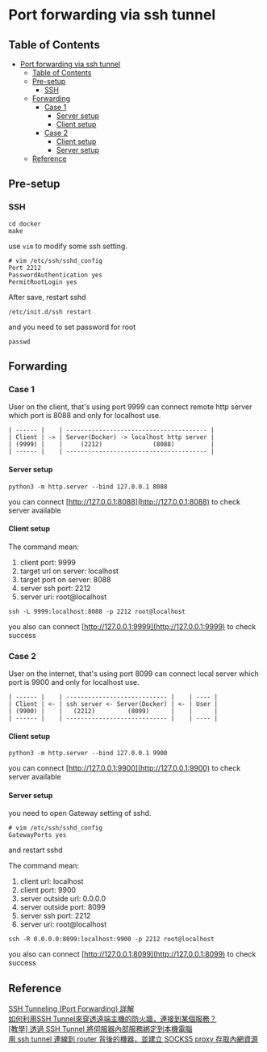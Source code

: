 # Port forwarding via ssh tunnel

## Table of Contents

- [Port forwarding via ssh tunnel](#port-forwarding-via-ssh-tunnel)
  - [Table of Contents](#table-of-contents)
  - [Pre-setup](#pre-setup)
    - [SSH](#ssh)
  - [Forwarding](#forwarding)
    - [Case 1](#case-1)
      - [Server setup](#server-setup)
      - [Client setup](#client-setup)
    - [Case 2](#case-2)
      - [Client setup](#client-setup-1)
      - [Server setup](#server-setup-1)
  - [Reference](#reference)

## Pre-setup

### SSH

```shell
cd docker
make
```

use `vim` to modify some ssh setting.  

```
# vim /etc/ssh/sshd_config
Port 2212
PasswordAuthentication yes
PermitRootLogin yes
```

After save, restart sshd  

```shell
/etc/init.d/ssh restart
```

and you need to set password for root  

```shell
passwd
```

## Forwarding

### Case 1

User on the client, that's using port 9999 can connect remote http server which port is 8088 and only for localhost use.  

```shell
| ------ |    | --------------------------------------- |
| Client | -> | Server(Docker) -> localhost http server |
| (9999) |    |     (2212)              (8088)          |
| ------ |    | --------------------------------------- |
```

#### Server setup

```shell
python3 -m http.server --bind 127.0.0.1 8088
```

you can connect [http://127.0.0.1:8088](http://127.0.0.1:8088) to check server available  

#### Client setup

The command mean:  
1. client port: 9999
2. target url on server: localhost
3. target port on server: 8088
4. server ssh port: 2212
5. server uri: root@localhost

```shell
ssh -L 9999:localhost:8088 -p 2212 root@localhost
```

you also can connect [http://127.0.0.1:9999](http://127.0.0.1:9999) to check success  

### Case 2

User on the internet, that's using port 8099 can connect local server which port is 9900 and only for localhost use.  

```shell
| ------ |    | ---------------------------- |    | ---- |
| Client | <- | ssh server <- Server(Docker) | <- | User |
| (9900) |    |   (2212)         (8099)      |    |      |
| ------ |    | ---------------------------- |    | ---- |
```

#### Client setup


```shell
python3 -m http.server --bind 127.0.0.1 9900
```

you can connect [http://127.0.0.1:9900](http://127.0.0.1:9900) to check server available  

#### Server setup

you need to open Gateway setting of sshd.  

```
# vim /etc/ssh/sshd_config
GatewayPorts yes
```

and restart sshd  

The command mean:  
1. client url: localhost
2. client port: 9900
3. server outside url: 0.0.0.0
4. server outside port: 8099
5. server ssh port: 2212
6. server uri: root@localhost

```shell
ssh -R 0.0.0.0:8099:localhost:9900 -p 2212 root@localhost
```

you also can connect [http://127.0.0.1:8099](http://127.0.0.1:8099) to check success  

## Reference

[SSH Tunneling (Port Forwarding) 詳解](https://johnliu55.tw/ssh-tunnel.html)  
[如何利用SSH Tunnel來穿透遠端主機的防火牆，連接到某個服務？](https://magiclen.org/ssh-tunnel/)  
[\[教學\] 透過 SSH Tunnel 將伺服器內部服務綁定到本機電腦](https://xenby.com/b/269-%E6%95%99%E5%AD%B8-%E9%80%8F%E9%81%8E-ssh-tunnel-%E5%B0%87%E4%BC%BA%E6%9C%8D%E5%99%A8%E5%85%A7%E9%83%A8%E6%9C%8D%E5%8B%99%E7%B6%81%E5%AE%9A%E5%88%B0%E6%9C%AC%E6%A9%9F%E9%9B%BB%E8%85%A6%E4%B8%8A)  
[用 ssh tunnel 連線到 router 背後的機器，並建立 SOCKS5 proxy 存取內網資源](https://hackmd.io/@DailyOops/ssh-reverse-tunnel-behind-the-router-with-socks5-proxy)  
